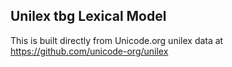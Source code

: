 Unilex tbg Lexical Model
----------------------

This is built directly from Unicode.org unilex data at
https://github.com/unicode-org/unilex
